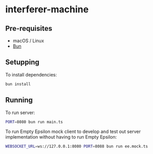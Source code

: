 # interferer-machine

## Pre-requisites

- macOS / Linux
- [Bun](https://bun.sh)

## Setupping

To install dependencies:

```sh
bun install
```

## Running

To run server:

```sh
PORT=8080 bun run main.ts
```

To run Empty Epsilon mock client to develop and test out server implementation without having to run Empty Epsilon:

```sh
WEBSOCKET_URL=ws://127.0.0.1:8080 PORT=8088 bun run ee.mock.ts
```
